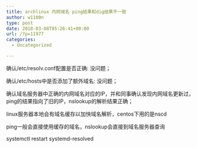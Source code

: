 ```yaml
---
title: archlinux 内网域名 ping结果和dig结果不一致
author: w1100n
type: post
date: 2018-03-08T05:26:41+00:00
url: /?p=11977
categories:
  - Uncategorized

---
```

确认/etc/resolv.conf配置是否正确: 没问题；

确认/etc/hosts中是否添加了额外域名: 没问题；

确认域名服务器中正确的内网域名对应的IP，并和同事确认发现内网域名更新过，ping的结果指向了旧的IP，nslookup的解析结果正确；
  
linux服务器本地会有域名缓存以加快域名解析，centos下用的是nscd

ping一般会直接使用缓存的域名，nslookup会直接到域名服务器查询

systemctl restart systemd-resolved